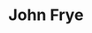 ---
title: John Frye
headshot: images/uploads/John_Frye.jpg
jobTitle: Industrial Designer at Honda R&D Concept Design Academy
description: Raised in Bend, Oregon, John had an early affinity for mobile machinery. Army vehicles, tanks, scenes of car races were early drawing themes. Movies like Battle of Britain, The Great Waldo Pepper, and Star Wars formed lasting influences, the latter forging a link to a future career in industrial design. With a Bachelor of Science degree (with honors) from Art Center, vehicle design work for a variety of clients such as Boeing, Hasbro, John Deere and Activision led to a career at Honda R&D where John is Principal Designer, digital modeling group leader. In his spare creative time, he is obsessively putting ink to paper and churning out concepts, collecting vinyl records, and enjoying the best ramen, Sichuan food, and craft beer that he can track down.
speakerLink: www.fryewerk.com
---